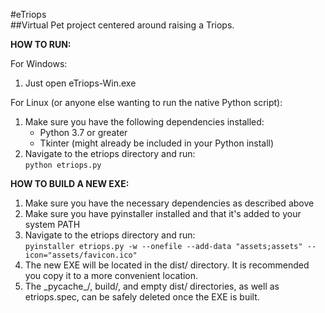 #eTriops   
##Virtual Pet project centered around raising a Triops.


**HOW TO RUN:**

For Windows:   
1. Just open eTriops-Win.exe

For Linux (or anyone else wanting to run the native Python script):   
1. Make sure you have the following dependencies installed:
   - Python 3.7 or greater
   - Tkinter (might already be included in your Python install)
2. Navigate to the etriops directory and run:   
    `python etriops.py`


**HOW TO BUILD A NEW EXE:**
1. Make sure you have the necessary dependencies as described above
2. Make sure you have pyinstaller installed and that it's added to your system PATH
3. Navigate to the etriops directory and run:   
    `pyinstaller etriops.py -w --onefile --add-data "assets;assets" --icon="assets/favicon.ico"`
4. The new EXE will be located in the dist/ directory. It is recommended you copy it to a more convenient location.
5. The \_pycache\_/, build/, and empty dist/ directories, as well as etriops.spec, can be safely deleted once the EXE is built.
